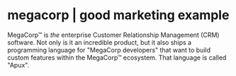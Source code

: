 # megacorp | good marketing example

MegaCorp&trade; is *the* enterprise Customer Relationship Management (CRM) software. Not only is it an incredible product, but it also ships a programming language for "MegaCorp developers" that want to build custom features within the MegaCorp&trade; ecosystem. That language is called "Apux".
